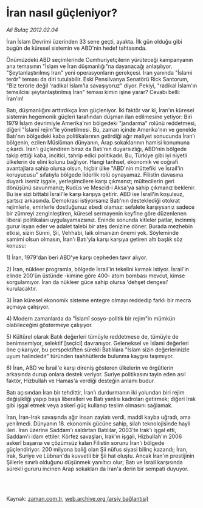 # İran nasıl güçleniyor?

*Ali Bulaç 2012.02.04*

<td class="columnist-detail">
<p>İran İslam Devrimi üzerinden 33 sene geçti, ayakta. İlk gün olduğu gibi bugün de küresel sistemin ve ABD'nin hedef tahtasında.</p>
<p>
<div id="haberMetinDiv">
<p>Önümüzdeki ABD seçimlerinde Cumhuriyetçilerin yürüteceği kampanyanın ana temasının "İslam ve İran düşmanlığı"na dayanacağı anlaşılıyor. "Şeytanlaştırılmış İran" yeni operasyonların gerekçesi. İran yanında "İslami terör" teması da diri tutulabilir. Eski Pensilvanya Senatörü Rick Santorum, "Biz terörle değil 'radikal İslam'la savaşıyoruz" diyor. Pekiyi, "radikal İslam'ın temsilcisi şeytanlaştırılmış İran" teması kimin işine yarar? Cevabı belli: İran'ın!
<p>Batı, düşmanlığını arttırdıkça İran güçleniyor. İki faktör var ki, İran'ın küresel sistemin hegemonik güçleri tarafından düşman ilan edilmesine yetiyor: Biri 1979 İslam devrimiyle Amerika'nın bölgedeki "jandarma" rolünü reddetmesi, diğeri "İslamî rejim"le yönetilmesi. Bu, zaman içinde Amerika'nın ve genelde Batı'nın bölgedeki kaba politikalarının getirdiği ağır maliyet sonucunda İran'ı bölgenin, ezilen Müslüman dünyanın, Arap sokaklarının hamisi konumuna çıkardı. İran'ı güçlendiren biraz da Batı'nın duyarsızlığı, ABD'nin bölgede takip ettiği kaba, incitici, tahrip edici politikadır. Bu, Türkiye gibi iyi niyetli ülkelerin de elini kolunu bağlıyor. Hangi tarihsel, ekonomik ve coğrafi avantajlara sahip olursa olsun, hiçbir ülke "ABD'nin müttefiki ve İsrail'in koruyucusu" sıfatıyla bölgede liderlik rolü oynayamaz. Filistin davasına duyarlı iseniz işgale, yerleşimcilere karşı çıkmanız; mültecilerin geri dönüşünü savunmanız; Kudüs ve Mescid-i Aksa'ya sahip çıkmanız beklenir. Bu ise sizi bittabi İsrail'le karşı karşıya getirir. ABD ise İsrail'in koşulsuz, şartsız arkasında. Demokrasi istiyorsanız Batı'nın desteklediği otokrat rejimlerle, emirlerle dostluğunuz ebedi olamaz: sefalete karşıysanız sadece bir zümreyi zenginleştiren, küresel sermayenin keyfine göre düzenlenen liberal politikaları uygulayamazsınız. Eninde sonunda kitleler patlar, incinmiş gurur isyan eder ve adalet talebi bir ateş denizine döner. Burada mezhebin etkisi, sizin Sünni, Şii, Vehhabi, laik olmanızın önemi yok. Söyleminde samimi olsun olmasın, İran'ı Batı'yla karşı karşıya getiren altı başlık söz konusu:
<p>1) İran, 1979'dan beri ABD'ye karşı cepheden tavır alıyor.
<p>2) İran, nükleer programla, bölgede İsrail'in tekelini kırmak istiyor. İsrail'in elinde 200'ün üstünde -kimine göre 400- atom bombası mevcut, kimse sorgulamıyor. İran da nükleer güce sahip olursa 'dehşet dengesi' kurulacaktır.
<p>3) İran küresel ekonomik sisteme entegre olmayı reddedip farklı bir mecra açmaya çalışıyor.
<p>4) Modern zamanlarda da "İslamî sosyo-politik bir rejim"in mümkün olabileceğini göstermeye çalışıyor.
<p>5) Kültürel olarak Batılı değerleri tümüyle reddetmese de, tümüyle de benimsemiyor, selektif [seçici] davranıyor. Geleneksel ve İslami değerleri öne çıkarıyor, bu perspektiften sürekli Batılılara "İslam sizin değerlerinizle uyum halindedir" türünden taahhütlerde bulunma kaygısı taşımıyor.
<p>6) İran, ABD ve İsrail'e karşı direniş gösteren ülkelerin ve örgütlerin arkasında durup onlara destek veriyor. Suriye politikasını tayin eden asıl faktör, Hizbullah ve Hamas'a verdiği desteğin anlamı budur.
<p>Batı açısından İran bir tehdittir, İran'ı durdurmanın iki yolundan biri rejim değişikliği yapıp başa liberalleri ve Batı yanlısı kadroları getirmek; diğeri Irak gibi işgal etmek veya askerî güç kullanıp teslim olmasını sağlamak.
<p>İran, İran-Irak savaşında ağır insan zayiatı verdi, maddi kayba uğradı, ama yenilmedi. Dünyanın 18. ekonomik gücüne sahip, silah teknolojisinde hayli ileri. İran üzerine Saddam'ı saldırtan Batılılar, 2003'te Irak'ı işgal etti, Saddam'ı idam ettiler. Körfez savaşları, Irak'ın işgali, Hizbullah'ın 2006 askerî başarısı ve çözümsüz kalan Filistin sorunu İran'ı bölgede güçlendiriyor. 200 milyona baliğ olan Şii nüfus siyasi bilinç kazandı; İran, Irak, Suriye ve Lübnan'da kuvvetli bir Şii hat oluştu. Ancak İran'ın prestijinin Şiilerle sınırlı olduğunu düşünmek yanıltıcı olur; Batı ve İsrail karşısında sürekli gururu incinen Arap sokakları da İran'a derin bir sempati duyuyor.</p></p></p></p></p></p></p></p></p></p></div>
</p>


<p><br>
		 </br></p></td>

Kaynak: [zaman.com.tr](http://zaman.com.tr/yazar.do?yazino=1239966), [web.archive.org (arşiv bağlantısı)](http://web.archive.org/web/20120208063131/http://zaman.com.tr:80/yazar.do?yazino=1239966)
